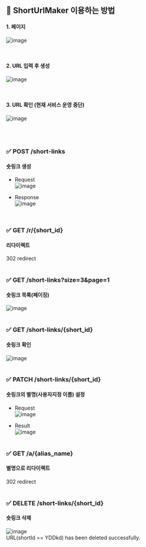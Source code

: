 ## 📣 ShortUrlMaker 이용하는 방법
#### 1. 페이지

![image](https://user-images.githubusercontent.com/81916648/137594254-51ea8dff-4595-46c2-b418-954b64e2f62a.png)

<br>

#### 2. URL 입력 후 생성

![image](https://user-images.githubusercontent.com/81916648/137594267-11584be7-23f2-40f3-8aa2-db6346fd6e10.png)

<br>

#### 3. URL 확인 (현재 서비스 운영 중단)

![image](https://user-images.githubusercontent.com/81916648/137594275-f9aa588e-4898-4d54-9d27-1f7f2f5973fc.png)

<br>
<br>

### ✅ POST /short-links 
#### 숏링크 생성
- Request <br>
![image](https://user-images.githubusercontent.com/81916648/135050122-fbc676e2-40b3-4c64-aab6-7c3f2f86acc4.png)

- Response <br>
![image](https://user-images.githubusercontent.com/81916648/135050040-e9ba2f70-6f27-48bd-ad56-47ea4b928cc8.png)
<br>

### ✅ GET /r/{short_id} 
#### 리다이렉트
302 redirect
<br><br>

### ✅ GET /short-links?size=3&page=1 
#### 숏링크 목록(페이징)
![image](https://user-images.githubusercontent.com/81916648/135052610-e0176ec0-6aaf-41b4-9f7f-0f6a20dd1d28.png)
<br><br>

### ✅ GET /short-links/{short_id} 
#### 숏링크 확인
![image](https://user-images.githubusercontent.com/81916648/135052968-fcbbff35-11d7-4484-873b-491c055b348a.png)
<br><br>

### ✅ PATCH /short-links/{short_id} 
#### 숏링크의 별명(사용자지정 이름) 설정
- Request <br>
![image](https://user-images.githubusercontent.com/81916648/135058075-e9ba09f6-3099-48ad-8635-85b413f445f8.png)

- Result <br>
![image](https://user-images.githubusercontent.com/81916648/135053832-e9c1f4c6-9f59-4eed-97d7-71e29c4b35a7.png)
<br><br>

### ✅ GET /a/{alias_name} 
#### 별명으로 리다이렉트
302 redirect
<br><br>

### ✅ DELETE /short-links/{short_id} 
#### 숏링크 삭제
![image](https://user-images.githubusercontent.com/81916648/135054102-55a17d64-f67a-4410-9e45-08786a1cb89b.png)<br>
URL(shortId == YDDkd) has been deleted successfully.
<br><br>
